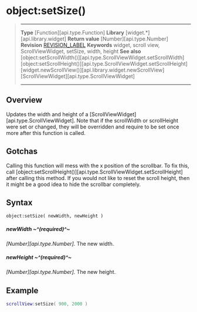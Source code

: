 # object:setSize()

> --------------------- ------------------------------------------------------------------------------------------
> __Type__              [Function][api.type.Function]
> __Library__           [widget.*][api.library.widget]
> __Return value__      [Number][api.type.Number]
> __Revision__          [REVISION_LABEL](REVISION_URL)
> __Keywords__          widget, scroll view, ScrollViewWidget, setSize, width, height
> __See also__          [object:setScrollWidth()][api.type.ScrollViewWidget.setScrollWidth]
>						[object:setScrollHeight()][api.type.ScrollViewWidget.setScrollHeight]
>						[widget.newScrollView()][api.library.widget.newScrollView]
>						[ScrollViewWidget][api.type.ScrollViewWidget]
> --------------------- ------------------------------------------------------------------------------------------


## Overview

Updates the width and height of a [ScrollViewWidget][api.type.ScrollViewWidget]. Note that if the scrollWidth or scrollHeight were set or changed, they will be overridden and require to be set once more after this function is called.

## Gotchas

Calling this function will mess with the x position of the scrollbar. To fix this, call [object:setScrollHeight()][api.type.ScrollViewWidget.setScrollHeight] after calling this method. If you would not like to reset the scroll height, then it might be a good idea to hide the scrollbar completely.

## Syntax

	object:setSize( newWidth, newHeight )

##### newWidth ~^(required)^~
_[Number][api.type.Number]._ The new width.

##### newHeight ~^(required)^~
_[Number][api.type.Number]._ The new height.

## Example

`````lua
scrollView:setSize( 900, 2000 )
`````

